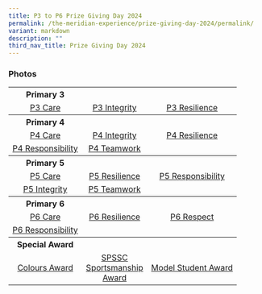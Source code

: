 ```yaml
---
title: P3 to P6 Prize Giving Day 2024
permalink: /the-meridian-experience/prize-giving-day-2024/permalink/
variant: markdown
description: ""
third_nav_title: Prize Giving Day 2024
---
```

<h3>Photos</h3>

<table style="width:100%">
	<tbody>
		<tr>
			<th>Primary 3</th>
			<th></th>
			<th></th>
		</tr>
		<tr>
        <td style="text-align:center"><a target="_blank" href="https://photos.app.goo.gl/dNq3xgijTHB7CCN76">P3 Care</a></td>
        <td style="text-align:center"><a target="_blank" href="https://photos.app.goo.gl/ZxTvuLCpEJS8L6jV9">P3 Integrity</a></td>
        <td style="text-align:center"><a target="_blank" href="https://photos.app.goo.gl/6zkPychXGQpbVkR46">P3 Resilience</a></td>
    </tr>
		<tr>
			<th>Primary 4</th>
			<th></th>
			<th></th>
		</tr>
		<tr>
        <td style="text-align:center"><a target="_blank" href="https://photos.app.goo.gl/tkWozTJvfwtEeVca6">P4 Care</a></td>
        <td style="text-align:center"><a href="">P4 Integrity</a></td>
        <td style="text-align:center"><a href="">P4 Resilience</a></td>
    </tr>
		<tr>
        <td style="text-align:center"><a href="">P4 Responsibility</a></td>
        <td style="text-align:center"><a href="">P4 Teamwork</a></td>
        <td></td>
    </tr>
		<tr>
			<th>Primary 5</th>
			<th></th>
			<th></th>
		</tr>
		<tr>
        <td style="text-align:center"><a href="https://photos.google.com/share/AF1QipPBKekLuhEDtsa0Vq5fPLyi-mJqITZopAosjVahfNdz8CVjPdLWwzExLHrjDVtftg/photo/AF1QipNcaF95sGynHUKCSMWfnzYWuAg2CkngMZXT2c_O?key=ODJKN1VpdVJNMzlyM0FRZHBVQVl0UnFJUXd6elhn">P5 Care</a></td>
        <td style="text-align:center"><a href="https://photos.google.com/share/AF1QipN4nTGm0Kq_NrliCUyOcG-YPGsbZ0Pn80hmEGsa3RJL6yo22vIHCRcfNoT9fzo7uw/photo/AF1QipMNnJjEU_2aAiY5oX8pXTWlYtp_2uFhVox5bb3j?key=OHFrekZpMHFmNm5YMEx0WjRtWFlQa1ZIV2RVUG5R">P5 Resilience</a></td>
        <td style="text-align:center"><a href="https://photos.google.com/share/AF1QipPjEpIXuNdNOL85o_qYcnHx2kQqe_wMofFKw0K6VrZbyQ2wh-JYM2DFhk46_mBPQg/photo/AF1QipM2LwFudRMzyKpjRzR3BbzZ4tyO3aIuDLqb_u5T?key=YnZzNTB2MUJRM19JZGtzVEJWUWgzV0pIbldRRmtn">P5 Responsibility</a></td>
    </tr>
		<tr>
        <td style="text-align:center"><a href="https://photos.google.com/share/AF1QipOdmztbpe_qs4mp9_rMJVJt9LtVi2UTz_lxMHzZ4J45-uDPENTsFLdZKmzXHx9Srg/photo/AF1QipMF5xoWDSpkKVjHQZXm5QzoNQGXVisWFNyEPwwi?key=Nm5iczdESXdvcnVzdWVSMmt5dDFiVmVuVVloSktn">P5 Integrity</a></td>
        <td style="text-align:center"><a href="https://photos.google.com/share/AF1QipMUnfNFrGpszATY6GrFyb2IWLYeZx3ggGhDY0LHV1aTe_7jWdsIyMPAEqDL5L6C4w/photo/AF1QipOxJdWlGEOsF_RLnXwsvRFBVeTwySHezmDvpKLR?key=M2h6VFNQTzBkTjg3QUJMajFZYTM1MWxySW4tZ3dR">P5 Teamwork</a></td>
        <td></td>
    </tr>
		<tr>
			<th>Primary 6</th>
			<th></th>
			<th></th>
		</tr>
		<tr>
        <td style="text-align:center"><a href="https://photos.google.com/share/AF1QipM756x06zsdZmMWtRcYNMIUNIOPi0-mhM_Nk-XFVl4HQTmAdntIEipDqCWWwauCxQ/photo/AF1QipM2kRrg0c-uvRRQko3RW8Xc4H7To8nLd75vPgdl?key=cldxS05kVXFFbFF0cUQ2V29OdVVodGxseC1rMkV3">P6 Care</a></td>
         <td style="text-align:center"><a href="">P6 Resilience</a></td>
        <td style="text-align:center"><a href="https://photos.google.com/share/AF1QipMqeg1P71Uw6P2VEDBOmXnmRmyN26wrL9573uN504mqvqo6_8vTW5mf6KY3a_ZFOw/photo/AF1QipO8GVujq9WL6cPuIOA6MUbBQrHgsMzrXw_BJbxy?key=ci10Z3Mwb1dmOFNCQW5hU2FZOXRHS1h0Z0hHZ05B">P6 Respect</a></td>
    </tr>
	<tr>
        <td style="text-align:center"><a href="https://photos.google.com/share/AF1QipPV1ceoR7czn-7ilhF2bDci7nQp0MRG2vOUJ2FYy6SFD-RMdDaxJRzfcnakg1k1Ww/photo/AF1QipNKRMrxX_MKVoh0UqOeWceeFeurGWGbux0eBeUG?key=cmtmd25UcngxNUlRT1VZQm9xWHJ0UGRTd0ZhMXNR">P6 Responsibility</a></td>
        <td></td>
        <td></td>
    </tr>
		<tr>
			<th>Special Award</th>
			<th></th>
			<th></th>
		</tr>
		<tr>
        <td style="text-align:center"><a href="https://photos.google.com/share/AF1QipO4BNBYueYY7SZbqy5DgfMejq0H34oYKojPWoEs8_olMfLn2589G6MRsLqnCw5LxA/photo/AF1QipMiJW9iqgdWYZDnuCY4dmQ44RuBdRnZTmzkoPDl?key=cmFjMS02cmlpMld6a18wTTNhbTdDS0MtYms4eXZ3">Colours Award</a></td>
        <td style="text-align:center"><a href="https://photos.google.com/share/AF1QipO4iHz_72ZYh90ECpbhPL7uNBnQGhjSdV1a7F5gFcwga8JBgXDf1t0iFF9vM_oiXQ/photo/AF1QipMMKbmNYnRnhqmDPVyjn1BNLbAyu3BAyvnNQ4Rp?key=SHRGNTFPb1lhSVVlOWtaUXVaU3FWVUZzYXRHSE5n">SPSSC <br>Sportsmanship<br> Award</a></td>
         <td style="text-align:center"><a href="https://photos.google.com/share/AF1QipNQx0llKA7meZBXkrAiUY5LxJaSdxsSRSetrcmUlfkSI4QcDANlWuRH0_INNDTF1Q/photo/AF1QipOhl_fdjSj64IpPVBwL-3qgx3aS9J9OkcViEm1j?key=akQ0b0tzd0szeVBmWUNpbjZjNFlvd1gxak9lc3hR">Model Student Award</a></td>
    </tr>
		</tbody></table>